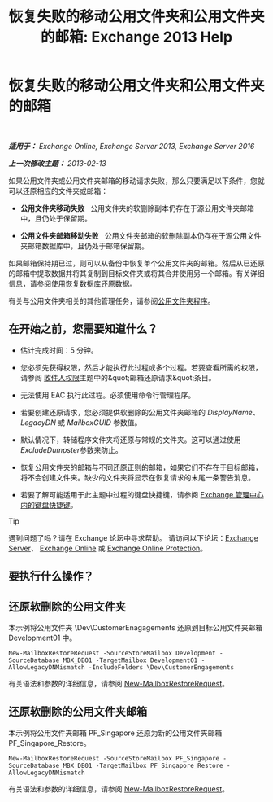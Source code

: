 ﻿---
title: '恢复失败的移动公用文件夹和公用文件夹的邮箱: Exchange 2013 Help'
TOCTitle: 恢复失败的移动公用文件夹和公用文件夹的邮箱
ms:assetid: 2ade83c9-5f9b-4945-bf32-48fa8185b515
ms:mtpsurl: https://technet.microsoft.com/zh-cn/library/JJ983802(v=EXCHG.150)
ms:contentKeyID: 52061493
ms.date: 05/21/2018
mtps_version: v=EXCHG.150
ms.translationtype: MT
---

# 恢复失败的移动公用文件夹和公用文件夹的邮箱

 

_**适用于：** Exchange Online, Exchange Server 2013, Exchange Server 2016_

_**上一次修改主题：** 2013-02-13_

如果公用文件夹或公用文件夹邮箱的移动请求失败，那么只要满足以下条件，您就可以还原相应的文件夹或邮箱：

  - **公用文件夹移动失败**   公用文件夹的软删除副本仍存在于源公用文件夹邮箱中，且仍处于保留期。

  - **公用文件夹邮箱移动失败**   公用文件夹邮箱的软删除副本仍存在于源公用文件夹邮箱数据库中，且仍处于邮箱保留期。

如果邮箱保持期已过，则可以从备份中恢复单个公用文件夹的邮箱。然后从已还原的邮箱中提取数据并将其复制到目标文件夹或将其合并使用另一个邮箱。有关详细信息，请参阅[使用恢复数据库还原数据](restore-data-using-a-recovery-database-exchange-2013-help.md)。

有关与公用文件夹相关的其他管理任务，请参阅[公用文件夹程序](public-folder-procedures-exchange-2013-help.md)。

## 在开始之前，您需要知道什么？

  - 估计完成时间：5 分钟。

  - 您必须先获得权限，然后才能执行此过程或多个过程。若要查看所需的权限，请参阅 [收件人权限](recipients-permissions-exchange-2013-help.md)主题中的\&quot;邮箱还原请求\&quot;条目。

  - 无法使用 EAC 执行此过程。必须使用命令行管理程序。

  - 若要创建还原请求，您必须提供软删除的公用文件夹邮箱的 *DisplayName*、*LegacyDN* 或 *MailboxGUID* 参数值。

  - 默认情况下，转储程序文件夹将还原与常规的文件夹。这可以通过使用*ExcludeDumpster*参数来防止。

  - 恢复公用文件夹的邮箱与不同还原正则的邮箱，如果它们不存在于目标邮箱，将不会创建文件夹。缺少的文件夹将显示在恢复请求的末尾一条警告消息。

  - 若要了解可能适用于此主题中过程的键盘快捷键，请参阅 [Exchange 管理中心内的键盘快捷键](keyboard-shortcuts-in-the-exchange-admin-center-exchange-online-protection-help.md)。

> [!tip]
> 遇到问题了吗？请在 Exchange 论坛中寻求帮助。 请访问以下论坛：<a href="https://go.microsoft.com/fwlink/p/?linkid=60612">Exchange Server</a>、 <a href="https://go.microsoft.com/fwlink/p/?linkid=267542">Exchange Online</a> 或 <a href="https://go.microsoft.com/fwlink/p/?linkid=285351">Exchange Online Protection</a>。


## 要执行什么操作？

## 还原软删除的公用文件夹

本示例将公用文件夹 \\Dev\\CustomerEnagagements 还原到目标公用文件夹邮箱 Development01 中。

    New-MailboxRestoreRequest -SourceStoreMailbox Development -SourceDatabase MBX_DB01 -TargetMailbox Development01 -AllowLegacyDNMismatch -IncludeFolders \Dev\CustomerEngagements

有关语法和参数的详细信息，请参阅 [New-MailboxRestoreRequest](https://technet.microsoft.com/zh-cn/library/ff829875\(v=exchg.150\))。

## 还原软删除的公用文件夹邮箱

本示例将公用文件夹邮箱 PF\_Singapore 还原为新的公用文件夹邮箱 PF\_Singapore\_Restore。

    New-MailboxRestoreRequest -SourceStoreMailbox PF_Singapore -SourceDatabase MBX_DB01 -TargetMailbox PF_Singapore_Restore -AllowLegacyDNMismatch

有关语法和参数的详细信息，请参阅 [New-MailboxRestoreRequest](https://technet.microsoft.com/zh-cn/library/ff829875\(v=exchg.150\))。

